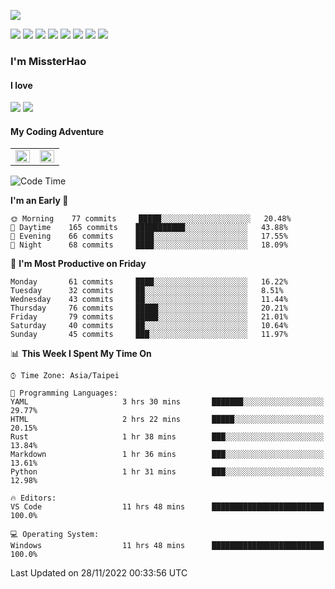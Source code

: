 ![](https://komarev.com/ghpvc/?username=MissterHao&color=ff69b4)

[![](https://img.shields.io/badge/Amazon%20AWS-%23232F3E?logo=amazon-aws&logoColor=white&style=for-the-badge)](https://aws.amazon.com/)
[![](https://img.shields.io/badge/Python-3776AB?style=for-the-badge&logo=python&logoColor=white)](https://www.djangoproject.com/)
[![](https://img.shields.io/badge/Django-092E20?style=for-the-badge&logo=django&logoColor=white)](https://www.python.org/)
[![](https://img.shields.io/badge/Flask-000000?style=for-the-badge&logo=flask&logoColor=white)](https://flask.palletsprojects.com/en/2.1.x/)
[![](https://img.shields.io/badge/go-%2300ADD8.svg?&style=for-the-badge&logo=go&logoColor=white)](https://golang.org/)
[![](https://img.shields.io/badge/javascript-%23F7DF1E.svg?&style=for-the-badge&logo=javascript&logoColor=black)](https://www.javascript.com/)
[![](https://img.shields.io/badge/mysql-%234479A1.svg?&style=for-the-badge&logo=mysql&logoColor=white)](https://www.mysql.com/)
[![](https://img.shields.io/badge/docker-%232496ED.svg?&style=for-the-badge&logo=docker&logoColor=white)](https://www.docker.com/)

### I'm MissterHao

#### I love  
![](https://img.shields.io/badge/Netflix-E50914?style=for-the-badge&logo=netflix&logoColor=white)
![](https://img.shields.io/badge/YouTube-FF0000?style=for-the-badge&logo=youtube&logoColor=white)

#### My Coding Adventure
<!-- Readme stats -->
<!-- https://github.com/anuraghazra/github-readme-stats -->
<table>
<tr>
    <td valign="top" width="50%">
    <img src="https://github-readme-stats.vercel.app/api?username=MissterHao&hide_border=true&show_icons=true&locale=en" align="left" style="width: 100%" />
    </td>
    <td valign="top" width="50%">
    <img src="https://github-readme-stats.vercel.app/api/top-langs?username=MissterHao&hide_border=true&show_icons=true&locale=en&layout=compact" align="left" style="width: 100%" />
    </td>
</tr>
</table>  


<!--START_SECTION:waka-->
![Code Time](http://img.shields.io/badge/Code%20Time-584%20hrs%202%20mins-blue)

**I'm an Early 🐤** 

```text
🌞 Morning    77 commits     █████░░░░░░░░░░░░░░░░░░░░   20.48% 
🌆 Daytime    165 commits    ███████████░░░░░░░░░░░░░░   43.88% 
🌃 Evening    66 commits     ████░░░░░░░░░░░░░░░░░░░░░   17.55% 
🌙 Night      68 commits     ████░░░░░░░░░░░░░░░░░░░░░   18.09%

```
📅 **I'm Most Productive on Friday** 

```text
Monday       61 commits     ████░░░░░░░░░░░░░░░░░░░░░   16.22% 
Tuesday      32 commits     ██░░░░░░░░░░░░░░░░░░░░░░░   8.51% 
Wednesday    43 commits     ██░░░░░░░░░░░░░░░░░░░░░░░   11.44% 
Thursday     76 commits     █████░░░░░░░░░░░░░░░░░░░░   20.21% 
Friday       79 commits     █████░░░░░░░░░░░░░░░░░░░░   21.01% 
Saturday     40 commits     ██░░░░░░░░░░░░░░░░░░░░░░░   10.64% 
Sunday       45 commits     ███░░░░░░░░░░░░░░░░░░░░░░   11.97%

```


📊 **This Week I Spent My Time On** 

```text
⌚︎ Time Zone: Asia/Taipei

💬 Programming Languages: 
YAML                     3 hrs 30 mins       ███████░░░░░░░░░░░░░░░░░░   29.77% 
HTML                     2 hrs 22 mins       █████░░░░░░░░░░░░░░░░░░░░   20.15% 
Rust                     1 hr 38 mins        ███░░░░░░░░░░░░░░░░░░░░░░   13.84% 
Markdown                 1 hr 36 mins        ███░░░░░░░░░░░░░░░░░░░░░░   13.61% 
Python                   1 hr 31 mins        ███░░░░░░░░░░░░░░░░░░░░░░   12.98%

🔥 Editors: 
VS Code                  11 hrs 48 mins      █████████████████████████   100.0%

💻 Operating System: 
Windows                  11 hrs 48 mins      █████████████████████████   100.0%

```


 Last Updated on 28/11/2022 00:33:56 UTC
<!--END_SECTION:waka-->

<!--
**MissterHao/MissterHao** is a ✨ _special_ ✨ repository because its `README.md` (this file) appears on your GitHub profile.

Here are some ideas to get you started:

- 🔭 I’m currently working on ...
- 🌱 I’m currently learning ...
- 👯 I’m looking to collaborate on ...
- 🤔 I’m looking for help with ...
- 💬 Ask me about ...
- 📫 How to reach me: ...
- 😄 Pronouns: ...
- ⚡ Fun fact: ...
-->
